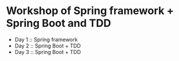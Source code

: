 # Workshop of Spring framework + Spring Boot and TDD

* Day 1 :: Spring framework
* Day 2 :: Spring Boot + TDD
* Day 3 :: Spring Boot + TDD
